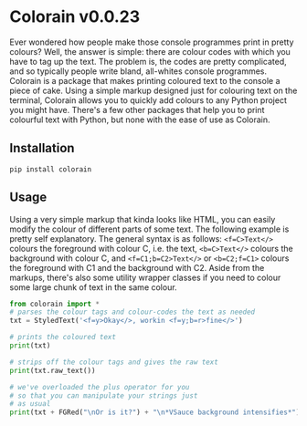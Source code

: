 # Colorain v0.0.23
Ever wondered how people make those console programmes print in pretty colours? Well, the answer is simple: there are colour codes with which you have to tag up the text. The problem is, the codes are pretty complicated, and so typically people write bland, all-whites console programmes. Colorain is a package that makes printing coloured text to the console a piece of cake. Using a simple markup designed just for colouring text on the terminal, Colorain allows you to quickly add colours to any Python project you might have. There's a few other packages that help you to print colourful text with Python, but none with the ease of use as Colorain.

## Installation
```
pip install colorain
```

## Usage
Using a very simple markup that kinda looks like HTML, you can easily modify the colour of different parts of some text. The following example is pretty self explanatory. The general syntax is as follows: `<f=C>Text</>` colours the foreground with colour C, i.e. the text, `<b=C>Text</>` colours the background with colour C, and `<f=C1;b=C2>Text</>` or `<b=C2;f=C1>` colours the foreground with C1 and the background with C2. Aside from the markups, there's also some utility wrapper classes if you need to colour some large chunk of text in the same colour. 
```python
from colorain import *
# parses the colour tags and colour-codes the text as needed
txt = StyledText('<f=y>Okay</>, workin <f=y;b=r>fine</>') 

# prints the coloured text
print(txt) 

# strips off the colour tags and gives the raw text
print(txt.raw_text()) 

# we've overloaded the plus operator for you
# so that you can manipulate your strings just
# as usual
print(txt + FGRed("\nOr is it?") + "\n*VSauce background intensifies*")
```
